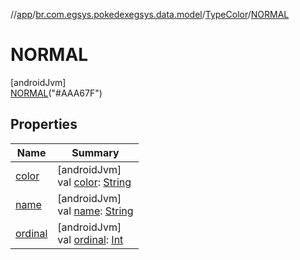 //[app](../../../../index.md)/[br.com.egsys.pokedexegsys.data.model](../../index.md)/[TypeColor](../index.md)/[NORMAL](index.md)

# NORMAL

[androidJvm]\
[NORMAL](index.md)("#AAA67F")

## Properties

| Name | Summary |
|---|---|
| [color](../color.md) | [androidJvm]<br>val [color](../color.md): [String](https://kotlinlang.org/api/latest/jvm/stdlib/kotlin/-string/index.html) |
| [name](../-r-o-c-k/index.md#-372974862%2FProperties%2F-912451524) | [androidJvm]<br>val [name](../-r-o-c-k/index.md#-372974862%2FProperties%2F-912451524): [String](https://kotlinlang.org/api/latest/jvm/stdlib/kotlin/-string/index.html) |
| [ordinal](../-r-o-c-k/index.md#-739389684%2FProperties%2F-912451524) | [androidJvm]<br>val [ordinal](../-r-o-c-k/index.md#-739389684%2FProperties%2F-912451524): [Int](https://kotlinlang.org/api/latest/jvm/stdlib/kotlin/-int/index.html) |
